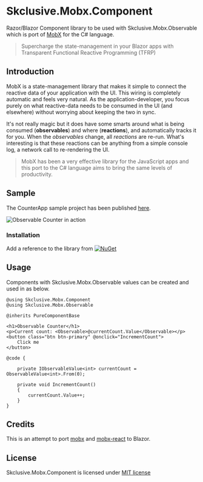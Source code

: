Skclusive.Mobx.Component
=============================

Razor/Blazor Component library to be used with Skclusive.Mobx.Observable which is port of [MobX](https://github.com/mobxjs/mobx) for the C# language.

> Supercharge the state-management in your Blazor apps with Transparent Functional Reactive Programming (TFRP)

## Introduction

MobX is a state-management library that makes it simple to connect the
reactive data of your application with the UI. This wiring is completely automatic
and feels very natural. As the application-developer, you focus purely on what reactive-data
needs to be consumed in the UI (and elsewhere) without worrying about keeping the two
in sync.

It's not really magic but it does have some smarts around what is being consumed (**observables**)
and where (**reactions**), and automatically tracks it for you. When the _observables_
change, all _reactions_ are re-run. What's interesting is that these reactions can be anything from a simple
console log, a network call to re-rendering the UI.

> MobX has been a very effective library for the JavaScript
> apps and this port to the C# language aims to bring the same levels of productivity.

## Sample

The CounterApp sample project has been published [here](https://skclusive.github.io/Skclusive.Mobx.Component/).

![Observable Counter in action](images/counter.gif)

### Installation

Add a reference to the library from [![NuGet](https://img.shields.io/nuget/v/Skclusive.Mobx.Component.svg)](https://www.nuget.org/packages/Skclusive.Mobx.Component/)


## Usage

Components with Skclusive.Mobx.Observable values can be created and used in as below.

```razor
@using Skclusive.Mobx.Component
@using Skclusive.Mobx.Observable

@inherits PureComponentBase

<h1>Observable Counter</h1>
<p>Current count: <Observable>@currentCount.Value</Observable></p>
<button class="btn btn-primary" @onclick="IncrementCount">
    Click me
</button>

@code {

    private IObservableValue<int> currentCount = ObservableValue<int>.From(0);

    private void IncrementCount()
    {
        currentCount.Value++;
    }
}

```

## Credits

This is an attempt to port [mobx](https://github.com/mobxjs/mobx) and [mobx-react](https://github.com/mobxjs/mobx-react) to Blazor.

## License

Skclusive.Mobx.Component is licensed under [MIT license](http://www.opensource.org/licenses/mit-license.php)
